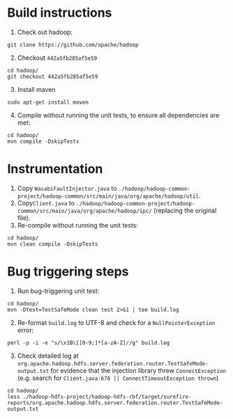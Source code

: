 # Build instructions

1. Check out hadoop:
```
git clone https://github.com/apache/hadoop
```
2. Checkout `442a5fb285af5e59`
```
cd hadoop/
git checkout 442a5fb285af5e59
```
3. Install maven
```
sudo apt-get install maven
```
4. Compile without running the unit tests, to ensure all dependencies are met:
```
cd hadoop/
mvn compile -DskipTests
```

# Instrumentation

1. Copy `WasabiFaultInjector.java` to `./hadoop/hadoop-common-project/hadoop-common/src/main/java/org/apache/hadoop/util`.
2. Copy`Client.java` to `./hadoop/hadoop-common-project/hadoop-common/src/main/java/org/apache/hadoop/ipc/` (replacing the original file). 
3. Re-compile without running the unit tests:
```
cd hadoop/
mvn clean compile -DskipTests
```

# Bug triggering steps

1. Run bug-triggering unit test:
```
cd hadoop/
mvn -Dtest=TestSafeMode clean test 2>&1 | tee build.log
```
2. Re-format `build.log` to UTF-8 and check for a `NullPointerException` error:
```
perl -p -i -e "s/\x1B\[[0-9;]*[a-zA-Z]//g" build.log
```
3. Check detailed log at `org.apache.hadoop.hdfs.server.federation.router.TestSafeMode-output.txt` for evidence that the injection library threw `ConnectException` (e.g. search for `Client.java:678 || ConnectTimeoutException thrown`)
```
cd hadoop/
less ./hadoop-hdfs-project/hadoop-hdfs-rbf/target/surefire-reports/org.apache.hadoop.hdfs.server.federation.router.TestSafeMode-output.txt
```
